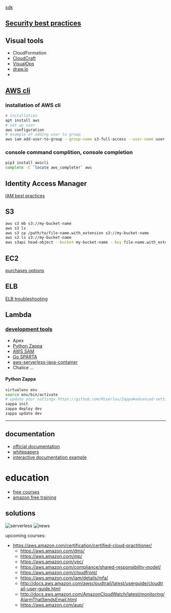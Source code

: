 [sdk](https://aws.amazon.com/tools/)  

## [Security best practices](https://d0.awsstatic.com/whitepapers/Security/AWS_Security_Best_Practices.pdf)

## Visual tools
* CloudFormation
* [CloudCraft](https://cloudcraft.co/)
* [VisualOps](https://visualops.readthedocs.io/)
* [draw.io](https://draw.io)
* []()

## [AWS cli](https://docs.aws.amazon.com/cli/latest/index.html)  
### installation of AWS cli
```sh
# installation
apt install aws
# set up user
aws configuration
# example of adding user to group 
aws iam add-user-to-group --group-name s3-full-access --user-name user-s3-bucket
```
### console command complition, console completion
```sh
pip3 install awscli
complete -C `locate aws_completer` aws
```

## Identity Access Manager
[IAM best practices](https://d0.awsstatic.com/whitepapers/Security/AWS_Security_Best_Practices.pdf)  

## S3
```sh
aws s3 mb s3://my-bucket-name
aws s3 ls
aws s3 cp /path/to/file-name.with_extension s3://my-bucket-name
aws s3 ls s3://my-bucket-name
aws s3api head-object --bucket my-bucket-name --key file-name.with_extension
```

## EC2
[purchases options](https://docs.aws.amazon.com/AWSEC2/latest/UserGuide/instance-purchasing-options.html)

## ELB
[ELB troubleshooting](https://docs.aws.amazon.com/elasticloadbalancing/latest/application/load-balancer-troubleshooting.html)

## Lambda
### [development tools](https://aws.amazon.com/serverless/developer-tools/)
* Apex
* [Python Zappa](https://github.com/Miserlou/Zappa)
* [AWS SAM](https://github.com/awslabs/serverless-application-model)
* [Go SPARTA](https://gosparta.io/)
* [aws-serverless-java-container](https://github.com/awslabs/aws-serverless-java-container)
* Chalice
...

#### Python Zappa
```sh
virtualenv env
source env/bin/activate
# update your settings https://github.com/Miserlou/Zappa#advanced-settings
zappa init
zappa deploy dev
zappa update dev
```

---
## documentation
* [official documentation](https://docs.aws.amazon.com/)  
* [whitepapers](https://aws.amazon.com/whitepapers)  
* [interactive documentation example](https://interactive.linuxacademy.com/diagrams/ProjectOmega2.html)   

# education 
* [free courses](https://www.aws.training/LearningLibrary?filters=language%3A1&search=&tab=digital_courses)  
* [amazon free training](https://www.aws.training/)  

## solutions
![serverless](https://i.postimg.cc/PxNrBPf9/aws-serverless.png)
![news](https://i.postimg.cc/zvSj5SxJ/aws-2019-re-invent.png)  

upcoming courses:
* https://aws.amazon.com/certification/certified-cloud-practitioner/
  * https://aws.amazon.com/dms/
  * https://aws.amazon.com/mp/
  * https://aws.amazon.com/vpc/
  * https://aws.amazon.com/compliance/shared-responsibility-model/
  * https://aws.amazon.com/cloudfront/
  * https://aws.amazon.com/iam/details/mfa/
  * http://docs.aws.amazon.com/awscloudtrail/latest/userguide/cloudtrail-user-guide.html
  * http://docs.aws.amazon.com/AmazonCloudWatch/latest/monitoring/AlarmThatSendsEmail.html
  * https://aws.amazon.com/aup/
